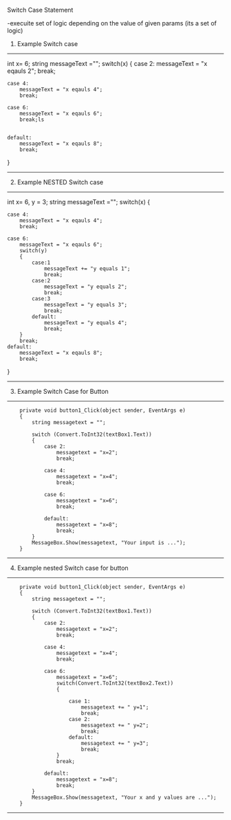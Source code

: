 Switch Case Statement

-execuite set of logic  depending on the value of given params (its a set of logic)

1. Example Switch case

----------------------------------------------------------------
int x= 6;
string messageText ="";
switch(x)
{
    case 2:
        messageText = "x eqauls 2";
        break;

    case 4:
        messageText = "x eqauls 4";
        break;   

    case 6:
        messageText = "x eqauls 6";
        break;ls

        
    default:
        messageText = "x eqauls 8";
        break;
}

----------------------------------------------------------------



2. Example  NESTED Switch case

----------------------------------------------------------------
int x= 6, y = 3;
string messageText ="";
switch(x)
{

    case 4:
        messageText = "x eqauls 4";
        break;   

    case 6:
        messageText = "x eqauls 6";
        switch(y)
        {
            case:1
                messageText += "y equals 1";
                break;
            case:2
                messageText = "y equals 2";
                break;
            case:3
                messageText = "y equals 3";
                break;
            default:
                messageText = "y equals 4";
                break;
        }
        break;
    default:
        messageText = "x eqauls 8";
        break;
}

----------------------------------------------------------------


3. Example Switch Case for Button


----------------------------------------------------------------
		private void button1_Click(object sender, EventArgs e)
		{
			string messagetext = "";

			switch (Convert.ToInt32(textBox1.Text))
			{
				case 2:
					messagetext = "x=2";
					break;

				case 4:
					messagetext = "x=4";
					break;

				case 6:
					messagetext = "x=6";
					break;

				default:
					messagetext = "x=8";
					break;
			}
			MessageBox.Show(messagetext, "Your input is ...");
		}
----------------------------------------------------------------


4. Example nested Switch case for button

----------------------------------------------------------------------------

		private void button1_Click(object sender, EventArgs e)
		{
			string messagetext = "";

			switch (Convert.ToInt32(textBox1.Text))
			{
				case 2:
					messagetext = "x=2";
					break;

				case 4:
					messagetext = "x=4";
					break;

				case 6:
					messagetext = "x=6";
					switch(Convert.ToInt32(textBox2.Text))
					{

						case 1:
							messagetext += " y=1";
							break;
						case 2:
							messagetext += " y=2";
							break;
						default:
							messagetext += " y=3";
							break;
					}
					break;

				default:
					messagetext = "x=8";
					break;
			}
			MessageBox.Show(messagetext, "Your x and y values are ...");
		}
----------------------------------------------------------------------------
